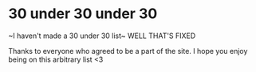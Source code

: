# 30 under 30 under 30

~I haven't made a 30 under 30 list~ WELL THAT'S FIXED

Thanks to everyone who agreed to be a part of the site. I hope you enjoy
being on this arbitrary list <3
